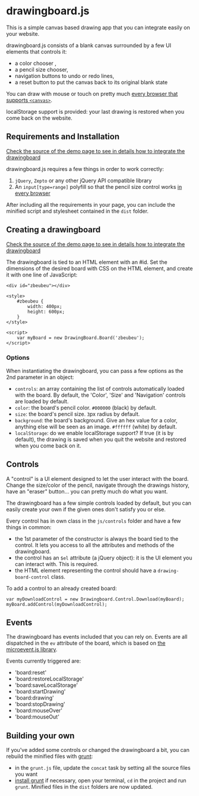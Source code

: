 # drawingboard.js

This is a simple canvas based drawing app that you can integrate easily on your website.

drawingboard.js consists of a blank canvas surrounded by a few UI elements that controls it:

* a color chooser ,
* a pencil size chooser,
* navigation buttons to undo or redo lines,
* a reset button to put the canvas back to its original blank state

You can draw with mouse or touch on pretty much [every browser that supports `<canvas>`](http://caniuse.com/#feat=canvas).

localStorage support is provided: your last drawing is restored when you come back on the website.

## Requirements and Installation

[Check the source of the demo page to see in details how to integrate the drawingboard](http://manu.habite.la/drawingboard/example/)

drawingboard.js requires a few things in order to work correctly:

1. `jQuery`, `Zepto` or any other jQuery API compatible library
2. An `input[type=range]` polyfill so that the pencil size control works [in every browser](http://caniuse.com/#feat=input-range)

After including all the requirements in your page, you can include the minified script and stylesheet contained in the `dist` folder.

## Creating a drawingboard

[Check the source of the demo page to see in details how to integrate the drawingboard](http://manu.habite.la/drawingboard/example/)

The drawingboard is tied to an HTML element with an #id. Set the dimensions of the desired board with CSS on the HTML element, and create it with one line of JavaScript:

	<div id="zbeubeu"></div>

	<style>
		#zbeubeu {
			width: 400px;
			height: 600px;
		}
	</style>

	<script>
		var myBoard = new DrawingBoard.Board('zbeubeu');
	</script>

### Options

When instantiating the drawingboard, you can pass a few options as the 2nd parameter in an object:

* `controls`: an array containing the list of controls automatically loaded with the board. By default, the 'Color', 'Size' and 'Navigation' controls are loaded by default.
* `color`: the board's pencil color. `#000000` (black) by default.
* `size`: the board's pencil size. `3`px radius by default.
* `background`: the board's background. Give an hex value for a color, anything else will be seen as an image. `#ffffff` (white) by default.
* `localStorage`: do we enable localStorage support? If true (it is by default), the drawing is saved when you quit the website and restored when you come back on it.

## Controls

A "control" is a UI element designed to let the user interact with the board. Change the size/color of the pencil, navigate through the drawings history, have an "eraser" button... you can pretty much do what you want.

The drawingboard has a few simple controls loaded by default, but you can easily create your own if the given ones don't satisfy you or else.

Every control has in own class in the `js/controls` folder and have a few things in common:

* the 1st parameter of the constructor is always the board tied to the control. It lets you access to all the attributes and methods of the drawingboard.
* the control has an `$el` attribute (a jQuery object): it is the UI element you can interact with. This is required.
* the HTML element representing the control should have a `drawing-board-control` class.

To add a control to an already created board:

	var myDownloadControl = new Drawingboard.Control.Download(myBoard);
	myBoard.addControl(myDownloadControl);

## Events

The drawingboard has events included that you can rely on. Events are all dispatched in the `ev` attribute of the board, which is based on [the microevent.js library](https://github.com/jeromeetienne/microevent.js).

Events currently triggered are: 

* 'board:reset'
* 'board:restoreLocalStorage'
* 'board:saveLocalStorage'
* 'board:startDrawing'
* 'board:drawing'
* 'board:stopDrawing'
* 'board:mouseOver'
* 'board:mouseOut'

## Building your own

If you've added some controls or changed the drawingboard a bit, you can rebuild the minified files with [grunt](http://gruntjs.com/):

* in the `grunt.js` file, update the `concat` task by setting all the source files you want
* [install grunt](http://gruntjs.com/getting-started) if necessary, open your terminal, `cd` in the project and run `grunt`. Minified files in the `dist` folders are now updated.